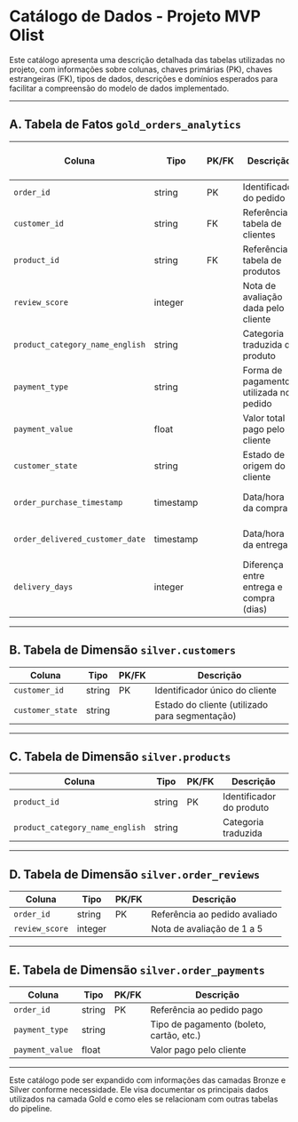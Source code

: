 # Catálogo de Dados - Projeto MVP Olist

Este catálogo apresenta uma descrição detalhada das tabelas utilizadas no projeto, com informações sobre colunas, chaves primárias (PK), chaves estrangeiras (FK), tipos de dados, descrições e domínios esperados para facilitar a compreensão do modelo de dados implementado.

---

## A. Tabela de Fatos `gold_orders_analytics`

| Coluna                         | Tipo      | PK/FK | Descrição                                                           | Domínio / Valores esperados         |
|-------------------------------|-----------|-------|------------------------------------------------------------------------|------------------------------------|
| `order_id`                    | string    | PK    | Identificador do pedido                                               | UUID                               |
| `customer_id`                 | string    | FK    | Referência à tabela de clientes                                       | UUID                               |
| `product_id`                  | string    | FK    | Referência à tabela de produtos                                       | UUID                               |
| `review_score`                | integer   |       | Nota de avaliação dada pelo cliente                                  | 1 a 5                              |
| `product_category_name_english` | string  |       | Categoria traduzida do produto                                       | Nomes de categorias em inglês      |
| `payment_type`                | string    |       | Forma de pagamento utilizada no pedido                               | credit_card, boleto, etc.          |
| `payment_value`               | float     |       | Valor total pago pelo cliente                                        | 0 a 10000+                         |
| `customer_state`              | string    |       | Estado de origem do cliente                                          | SP, RJ, MG, etc.                   |
| `order_purchase_timestamp`    | timestamp |       | Data/hora da compra                                                  | yyyy-mm-dd hh:mm:ss                |
| `order_delivered_customer_date` | timestamp |     | Data/hora da entrega                                                 | yyyy-mm-dd hh:mm:ss                |
| `delivery_days`               | integer   |       | Diferença entre entrega e compra (dias)                             | >= 0                               |

---

## B. Tabela de Dimensão `silver.customers`

| Coluna           | Tipo    | PK/FK | Descrição                                      |
|------------------|---------|-------|------------------------------------------------|
| `customer_id`    | string  | PK    | Identificador único do cliente                 |
| `customer_state` | string  |       | Estado do cliente (utilizado para segmentação) |

---

## C. Tabela de Dimensão `silver.products`

| Coluna                          | Tipo    | PK/FK | Descrição                                     |
|---------------------------------|---------|-------|-----------------------------------------------|
| `product_id`                    | string  | PK    | Identificador do produto                      |
| `product_category_name_english`| string  |       | Categoria traduzida                           |

---

## D. Tabela de Dimensão `silver.order_reviews`

| Coluna         | Tipo    | PK/FK | Descrição                              |
|----------------|---------|-------|----------------------------------------|
| `order_id`     | string  | PK    | Referência ao pedido avaliado          |
| `review_score` | integer |       | Nota de avaliação de 1 a 5             |

---

## E. Tabela de Dimensão `silver.order_payments`

| Coluna          | Tipo    | PK/FK | Descrição                                  |
|-----------------|---------|-------|--------------------------------------------|
| `order_id`      | string  | PK    | Referência ao pedido pago                  |
| `payment_type`  | string  |       | Tipo de pagamento (boleto, cartão, etc.)   |
| `payment_value` | float   |       | Valor pago pelo cliente                    |

---

Este catálogo pode ser expandido com informações das camadas Bronze e Silver conforme necessidade. Ele visa documentar os principais dados utilizados na camada Gold e como eles se relacionam com outras tabelas do pipeline.
